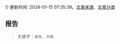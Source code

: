 :alarm_clock: 更新时间: 2024-01-15 07:35:39。[文章来源](/README.md)、[文章分类](/TAGS.md)

## 报告


> 关键字：`报告`、`月报`



